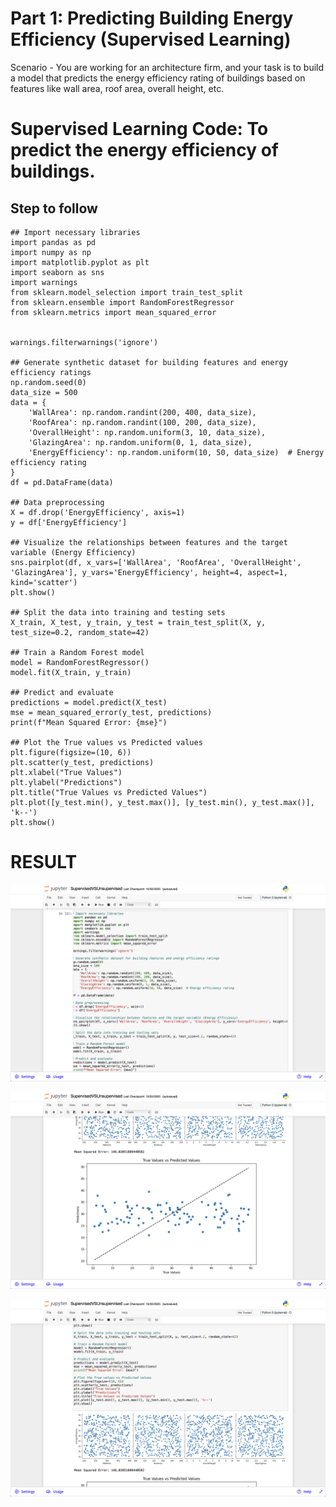# Part 1: Predicting Building Energy Efficiency (Supervised Learning)
Scenario - You are working for an architecture firm, and your task is to build a model that predicts the energy efficiency rating of buildings based on features like wall area, roof area, overall height, etc.



# Supervised Learning Code: To predict the energy efficiency of buildings.

## Step to   follow

```
## Import necessary libraries
import pandas as pd
import numpy as np
import matplotlib.pyplot as plt
import seaborn as sns
import warnings
from sklearn.model_selection import train_test_split
from sklearn.ensemble import RandomForestRegressor
from sklearn.metrics import mean_squared_error


warnings.filterwarnings('ignore')

## Generate synthetic dataset for building features and energy efficiency ratings
np.random.seed(0)
data_size = 500
data = {
    'WallArea': np.random.randint(200, 400, data_size),
    'RoofArea': np.random.randint(100, 200, data_size),
    'OverallHeight': np.random.uniform(3, 10, data_size),
    'GlazingArea': np.random.uniform(0, 1, data_size),
    'EnergyEfficiency': np.random.uniform(10, 50, data_size)  # Energy efficiency rating
}
df = pd.DataFrame(data)

## Data preprocessing
X = df.drop('EnergyEfficiency', axis=1)
y = df['EnergyEfficiency']

## Visualize the relationships between features and the target variable (Energy Efficiency)
sns.pairplot(df, x_vars=['WallArea', 'RoofArea', 'OverallHeight', 'GlazingArea'], y_vars='EnergyEfficiency', height=4, aspect=1, kind='scatter')
plt.show()

## Split the data into training and testing sets
X_train, X_test, y_train, y_test = train_test_split(X, y, test_size=0.2, random_state=42)

## Train a Random Forest model
model = RandomForestRegressor()
model.fit(X_train, y_train)

## Predict and evaluate
predictions = model.predict(X_test)
mse = mean_squared_error(y_test, predictions)
print(f"Mean Squared Error: {mse}")

## Plot the True values vs Predicted values
plt.figure(figsize=(10, 6))
plt.scatter(y_test, predictions)
plt.xlabel("True Values")
plt.ylabel("Predictions")
plt.title("True Values vs Predicted Values")
plt.plot([y_test.min(), y_test.max()], [y_test.min(), y_test.max()], 'k--')
plt.show()

```

# RESULT 

![jenkins_](Image.png)

![jenkins_](Image2.png)

![jenkins_](Image3.png)
